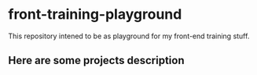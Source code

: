 # front-training-playground
This repository intened to be as playground for my front-end training stuff.

## Here are some projects description

